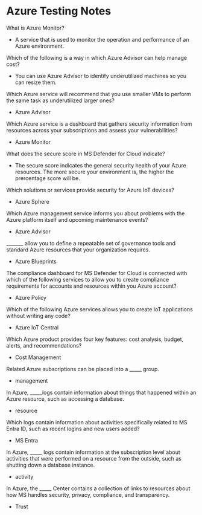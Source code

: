 # Azure Testing Notes

What is Azure Monitor?
- A service that is used to monitor the operation and performance of an Azure environment.

Which of the following is a way in which Azure Advisor can help manage cost?
- You can use Azure Advisor to identify underutilized machines so you can resize them.

Which Azure service will recommend that you use smaller VMs to perform the same task as underutilized larger ones?
- Azure Advisor

Which Azure service is a dashboard that gathers security information from resources across your subscriptions and assess your vulnerabilities?
- Azure Monitor

What does the secure score in MS Defender for Cloud indicate?
- The secure score indicates the general security health of your Azure resources. The more secure your environment is, the higher the prercentage score will be.

Which solutions or services provide security for Azure IoT devices?
- Azure Sphere

Which Azure management service informs you about problems with the Azure platform itself and upcoming maintenance events?
- Azure Advisor

_______ allow you to define a repeatable set of governance tools and standard Azure resources that your organization requires.
- Azure Blueprints

The compliance dashboard for MS Defender for Cloud is connected with which of the following services to allow you to create compliance requirements for accounts and resources within you Azure account?
- Azure Policy

Which of the following Azure services allows you to create IoT applications without writing any code?
- Azure IoT Central

Which Azure product provides four key features: cost analysis, budget, alerts, and recommendations?
- Cost Management

Related Azure subscriptions can be placed into a _____ group.
- management

In Azure, _____logs contain information about things that happened within an Azure resource, such as accessing a database.
- resource

Which logs contain information about activities specifically related to MS Entra ID, such as recent logins and new users added?
- MS Entra

In Azure, _____ logs contain information at the subscription level about activities that were performed on a resource from the outside, such as shutting down a database instance.
- activity

In Azure, the _____ Center contains a collection of links to resources about how MS handles security, privacy, compliance, and transparency.
- Trust
